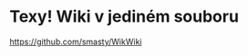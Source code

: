 <!--
title : Texy! Wiki v jediném souboru
author : Roman Ožana <ozana@omdesign.cz>
date : 25.9.2011 06:33:36
-->

# Texy! Wiki v jediném souboru

https://github.com/smasty/WikWiki